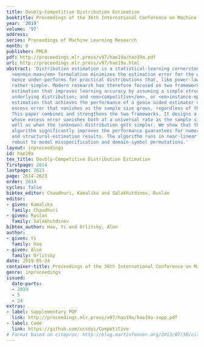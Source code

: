 ```yaml
---
title: Doubly-Competitive Distribution Estimation
booktitle: Proceedings of the 36th International Conference on Machine Learning
year: '2019'
volume: '97'
address: 
series: Proceedings of Machine Learning Research
month: 0
publisher: PMLR
pdf: http://proceedings.mlr.press/v97/hao19a/hao19a.pdf
url: http://proceedings.mlr.press/v97/hao19a.html
abstract: 'Distribution estimation is a statistical-learning cornerstone. Its classical
  <em>min-max</em> formulation minimizes the estimation error for the worst distribution,
  hence under-performs for practical distributions that, like power-law, are often
  rather simple. Modern research has therefore focused on two frameworks: <em>structural</em>
  estimation that improves learning accuracy by assuming a simple structure of the
  underlying distribution; and <em>competitive</em>, or <em>instance-optimal</em>,
  estimation that achieves the performance of a genie aided estimator up to a small
  excess error that vanishes as the sample size grows, regardless of the distribution.
  This paper combines and strengthens the two frameworks. It designs a single estimator
  whose excess error vanishes both at a universal rate as the sample size grows, as
  well as when the (unknown) distribution gets simpler. We show that the resulting
  algorithm significantly improves the performance guarantees for numerous competitive-
  and structural-estimation results. The algorithm runs in near-linear time and is
  robust to model misspecification and domain-symbol permutations.'
layout: inproceedings
id: hao19a
tex_title: Doubly-Competitive Distribution Estimation
firstpage: 2614
lastpage: 2623
page: 2614-2623
order: 2614
cycles: false
bibtex_editor: Chaudhuri, Kamalika and Salakhutdinov, Ruslan
editor:
- given: Kamalika
  family: Chaudhuri
- given: Ruslan
  family: Salakhutdinov
bibtex_author: Hao, Yi and Orlitsky, Alon
author:
- given: Yi
  family: Hao
- given: Alon
  family: Orlitsky
date: 2019-05-24
container-title: Proceedings of the 36th International Conference on Machine Learning
genre: inproceedings
issued:
  date-parts:
  - 2019
  - 5
  - 24
extras:
- label: Supplementary PDF
  link: http://proceedings.mlr.press/v97/hao19a/hao19a-supp.pdf
- label: Code
  link: https://github.com/ucsdyi/Competitive
# Format based on citeproc: http://blog.martinfenner.org/2013/07/30/citeproc-yaml-for-bibliographies/
---
```

